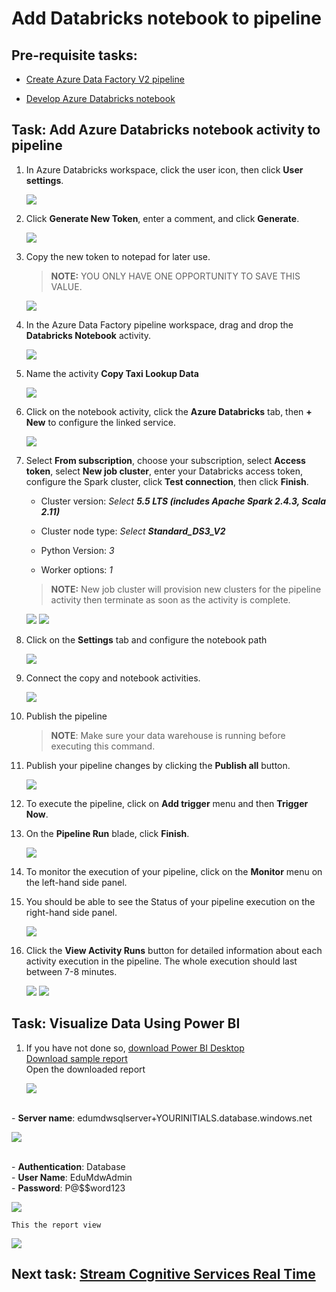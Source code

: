 # Add Databricks notebook to pipeline

## Pre-requisite tasks: 
 
 - [Create Azure Data Factory V2 pipeline](copy-file-into-adls-gen2.md)

 - [Develop Azure Databricks notebook](../azure-databricks/develop-databricks-notebook.md)

## Task: Add Azure Databricks notebook activity to pipeline

1. In Azure Databricks workspace, click the user icon, then click **User settings**.

    ![](media/pipeline/14.png)

1. Click **Generate New Token**, enter a comment, and click **Generate**.

    ![](media/pipeline/15.png)

1. Copy the new token to notepad for later use.

    > **NOTE:** YOU ONLY HAVE ONE OPPORTUNITY TO SAVE THIS VALUE.

    ![](media/pipeline/16.png)

1. In the Azure Data Factory pipeline workspace, drag and drop the **Databricks Notebook** activity.

    ![](media/pipeline/17.png)

1. Name the activity **Copy Taxi Lookup Data** 
   
	![](media/pipeline/databricks-name.png)

1. Click on the notebook activity, click the **Azure Databricks** tab, then **+ New** to configure the linked service.

    ![](media/pipeline/18.png)

1. Select **From subscription**, choose your subscription, select **Access token**, select **New job cluster**, enter your Databricks access token, configure the Spark cluster, click **Test connection**, then click **Finish**. 

    - Cluster version: *Select **5.5 LTS (includes Apache Spark 2.4.3, Scala 2.11)***
    
    - Cluster node type: *Select **Standard_DS3_V2***
    
    - Python Version: *3*
    
    - Worker options: *1*

    > **NOTE:** New job cluster will provision new clusters for the pipeline activity then terminate as soon as the activity is complete.

    ![](media/pipeline/19.png)
    ![](media/pipeline/19a.png)

1. Click on the **Settings** tab and configure the notebook path

    ![](media/pipeline/20.png)

1. Connect the copy and notebook activities.

    ![](media/pipeline/21.png)

1. Publish the pipeline

    > **NOTE**: Make sure your data warehouse is running before executing this command.

1.	Publish your pipeline changes by clicking the **Publish all** button.

    ![](./Media/Lab2-Image33.png)

1.	To execute the pipeline, click on **Add trigger** menu and then **Trigger Now**.
1.	On the **Pipeline Run** blade, click **Finish**.

    ![](./Media/Lab2-Image34.png)

1.	To monitor the execution of your pipeline, click on the **Monitor** menu on the left-hand side panel.
1.	You should be able to see the Status of your pipeline execution on the right-hand side panel.

    ![](./Media/Lab2-Image35.png)

1.	Click the **View Activity Runs** button for detailed information about each activity execution in the pipeline. The whole execution should last between 7-8 minutes.

    ![](./Media/Lab2-Image36.png)
    ![](./Media/Lab2-Image37.png)


## Task: Visualize Data Using Power BI    
 1.  If you have not done so, [download Power BI Desktop]
   <br> <a href="https://github.com/Microsoft-USEduAzure/workshops/blob/master/modern-data-warehouse/azure-data-factory-v2/media/PowerBi/MDWDataVisualization.pbit/raw" download> Download sample report </a>
   <br> Open the downloaded report

	 ![](media/powerbi/open-report.png)

   <br> - **Server name**: edumdwsqlserver+YOURINITIALS.database.windows.net

![](media/powerbi/enter-server-name.png)

   <br> - **Authentication**: Database
   <br> - **User Name**: EduMdwAdmin
   <br> - **Password**: P@$$word123

![](media/powerbi/enter-credentials.png)

    This the report view

   ![](media/powerbi/report-view.png)      
    

## Next task: [Stream Cognitive Services Real Time](../azure-logic-app/steam-ai-tweeter.md)

[download Power BI Desktop]:https://www.microsoft.com/en-us/download/details.aspx?id=45331

